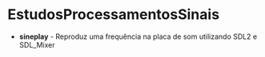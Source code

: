 # EstudosProcessamentosSinais

* **sineplay** - Reproduz uma frequência na placa de som utilizando SDL2 e SDL_Mixer
